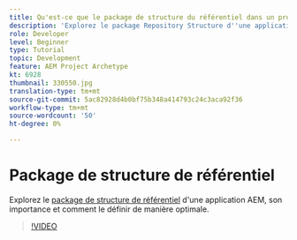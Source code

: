 ```yaml
---
title: Qu'est-ce que le package de structure du référentiel dans un projet AEM ?
description: 'Explorez le package Repository Structure d''une application AEM, son importance et comment le définir correctement. '
role: Developer
level: Beginner
type: Tutorial
topic: Development
feature: AEM Project Archetype
kt: 6928
thumbnail: 330550.jpg
translation-type: tm+mt
source-git-commit: 5ac82928d4b0bf75b348a414793c24c3aca92f36
workflow-type: tm+mt
source-wordcount: '50'
ht-degree: 0%

---
```



# Package de structure de référentiel

Explorez le [package de structure de référentiel](https://experienceleague.adobe.com/docs/experience-manager-cloud-service/implementing/developing/repository-structure-package.html) d&#39;une application AEM, son importance et comment le définir de manière optimale.

>[!VIDEO](https://video.tv.adobe.com/v/330550/?quality=12&learn=on)